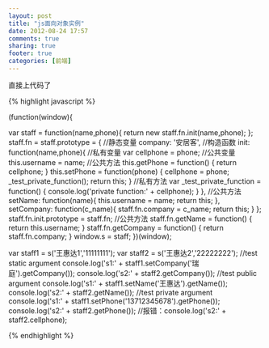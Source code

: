 ```yaml
---
layout: post
title: "js面向对象实例"
date: 2012-08-24 17:57
comments: true
sharing: true
footer: true
categories: [前端]
---
```



直接上代码了

{% highlight javascript %}

(function(window){

var staff = function(name,phone){
    return new staff.fn.init(name,phone);
};
staff.fn = staff.prototype = {
    //静态变量
    company: '安居客',
    //构造函数
    init: function(name,phone){
        //私有变量
        var cellphone = phone;
        //公共变量
        this.username = name;
        //公共方法
        this.getPhone = function() { 
            return cellphone; 
        }
        this.setPhone = function(phone) {
            cellphone = phone;
            _test_private_function();
            return this;
        }
        //私有方法
        var _test_private_function = function() {
            console.log('private function:' + cellphone);
        }
    },
    //公共方法
    setName: function(name){
        this.username = name;
        return this;
    },
    setCompany: function(c_name){
        staff.fn.company = c_name;
        return this;
    }
};
staff.fn.init.prototype = staff.fn;
//公共方法
staff.fn.getName = function() {
    return this.username;
}
staff.fn.getCompany = function() {
    return staff.fn.company;
}
window.s = staff;
})(window);

var staff1 = s('王惠达1','11111111');
var staff2 = s('王惠达2','22222222');
//test static argument
console.log('s1:' + staff1.setCompany('瑞庭').getCompany());
console.log('s2:' + staff2.getCompany());
//test public argument
console.log('s1:' + staff1.setName('王惠达').getName());
console.log('s2:' + staff2.getName());
//test private argument
console.log('s1:' + staff1.setPhone('13712345678').getPhone());
console.log('s2:' + staff2.getPhone());
//报错：console.log('s2:' + staff2.cellphone);

{% endhighlight %}
